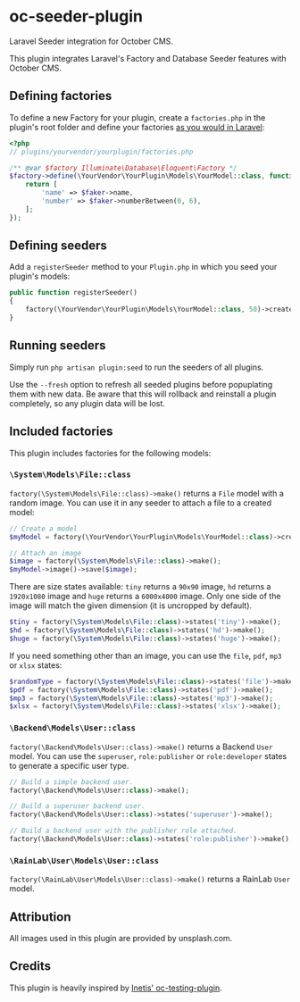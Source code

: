# oc-seeder-plugin

Laravel Seeder integration for October CMS.

This plugin integrates Laravel's Factory and Database Seeder features with October CMS.

## Defining factories

To define a new Factory for your plugin, create a `factories.php` in the plugin's root folder and define your factories [as you would in Laravel](https://laravel.com/docs/6.x/database-testing#writing-factories):

```php
<?php
// plugins/yourvendor/yourplugin/factories.php

/** @var $factory Illuminate\Database\Eloquent\Factory */
$factory->define(\YourVendor\YourPlugin\Models\YourModel::class, function (\OFFLINE\Seeder\Classes\Generator $faker) {
    return [
        'name' => $faker->name,
        'number' => $faker->numberBetween(0, 6),
    ];
});
```

## Defining seeders

Add a `registerSeeder` method to your `Plugin.php` in which you seed your plugin's models:

```php
public function registerSeeder()
{
    factory(\YourVendor\YourPlugin\Models\YourModel::class, 50)->create();
}
```

## Running seeders

Simply run `php artisan plugin:seed` to run the seeders of all plugins. 

Use the `--fresh` option to refresh all seeded plugins before popuplating them with new data. Be aware that this will rollback and reinstall a plugin completely, so any plugin data will be lost.

## Included factories

This plugin includes factories for the following models:

### `\System\Models\File::class`

`factory(\System\Models\File::class)->make()` returns a `File` model with a random image. You can use it in any seeder to attach a file to a created model:

```php
// Create a model
$myModel = factory(\YourVendor\YourPlugin\Models\YourModel::class)->create();

// Attach an image
$image = factory(\System\Models\File::class)->make();
$myModel->image()->save($image);
```

There are size states available: `tiny` returns a `90x90` image, `hd` returns a `1920x1080` image and `huge` returns a `6000x4000` image. 
Only one side of the image will match the given dimension (it is uncropped by default).


```php
$tiny = factory(\System\Models\File::class)->states('tiny')->make();
$hd = factory(\System\Models\File::class)->states('hd')->make();
$huge = factory(\System\Models\File::class)->states('huge')->make();
```

If you need something other than an image, you can use the `file`, `pdf`, `mp3` or `xlsx` states:

```php
$randomType = factory(\System\Models\File::class)->states('file')->make();
$pdf = factory(\System\Models\File::class)->states('pdf')->make();
$mp3 = factory(\System\Models\File::class)->states('mp3')->make();
$xlsx = factory(\System\Models\File::class)->states('xlsx')->make();
```


### `\Backend\Models\User::class`

`factory(\Backend\Models\User::class)->make()` returns a Backend `User` model. You can use the `superuser`, `role:publisher` or `role:developer` states to generate a specific user type.

```php
// Build a simple backend user.
factory(\Backend\Models\User::class)->make();

// Build a superuser backend user.
factory(\Backend\Models\User::class)->states('superuser')->make();

// Build a backend user with the publisher role attached.
factory(\Backend\Models\User::class)->states('role:publisher')->make();
```

### `\RainLab\User\Models\User::class`

`factory(\RainLab\User\Models\User::class)->make()` returns a RainLab `User` model.


## Attribution

All images used in this plugin are provided by unsplash.com.


## Credits

This plugin is heavily inspired by [Inetis' oc-testing-plugin](https://github.com/inetis-ch/oc-testing-plugin).
